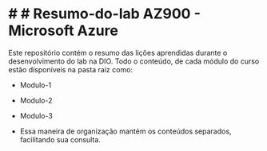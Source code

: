 # # # Resumo-do-lab AZ900 - Microsoft Azure
Este repositório contém o resumo das lições aprendidas durante o desenvolvimento do lab na DIO.
Todo o conteúdo, de cada módulo do curso estão disponíveis na pasta raiz como:
- Modulo-1
- Modulo-2
- Modulo-3

- Essa maneira de organização mantém os conteúdos separados, facilitando sua consulta.
  
